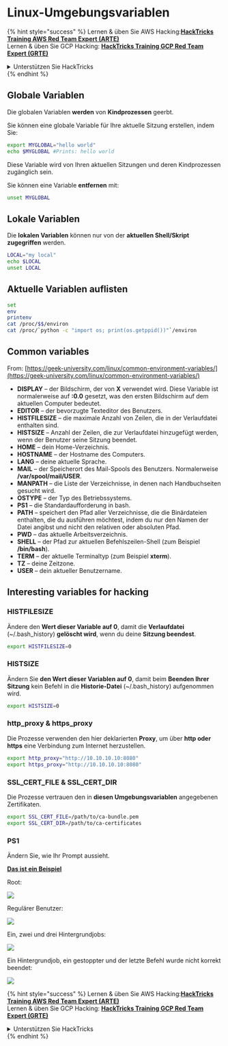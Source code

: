# Linux-Umgebungsvariablen

{% hint style="success" %}
Lernen & üben Sie AWS Hacking:<img src="/.gitbook/assets/arte.png" alt="" data-size="line">[**HackTricks Training AWS Red Team Expert (ARTE)**](https://training.hacktricks.xyz/courses/arte)<img src="/.gitbook/assets/arte.png" alt="" data-size="line">\
Lernen & üben Sie GCP Hacking: <img src="/.gitbook/assets/grte.png" alt="" data-size="line">[**HackTricks Training GCP Red Team Expert (GRTE)**<img src="/.gitbook/assets/grte.png" alt="" data-size="line">](https://training.hacktricks.xyz/courses/grte)

<details>

<summary>Unterstützen Sie HackTricks</summary>

* Überprüfen Sie die [**Abonnementpläne**](https://github.com/sponsors/carlospolop)!
* **Treten Sie der** 💬 [**Discord-Gruppe**](https://discord.gg/hRep4RUj7f) oder der [**Telegram-Gruppe**](https://t.me/peass) bei oder **folgen** Sie uns auf **Twitter** 🐦 [**@hacktricks\_live**](https://twitter.com/hacktricks\_live)**.**
* **Teilen Sie Hacking-Tricks, indem Sie PRs an die** [**HackTricks**](https://github.com/carlospolop/hacktricks) und [**HackTricks Cloud**](https://github.com/carlospolop/hacktricks-cloud) GitHub-Repos senden.

</details>
{% endhint %}

## Globale Variablen

Die globalen Variablen **werden** von **Kindprozessen** geerbt.

Sie können eine globale Variable für Ihre aktuelle Sitzung erstellen, indem Sie:
```bash
export MYGLOBAL="hello world"
echo $MYGLOBAL #Prints: hello world
```
Diese Variable wird von Ihren aktuellen Sitzungen und deren Kindprozessen zugänglich sein.

Sie können eine Variable **entfernen** mit:
```bash
unset MYGLOBAL
```
## Lokale Variablen

Die **lokalen Variablen** können nur von der **aktuellen Shell/Skript** **zugegriffen** werden.
```bash
LOCAL="my local"
echo $LOCAL
unset LOCAL
```
## Aktuelle Variablen auflisten
```bash
set
env
printenv
cat /proc/$$/environ
cat /proc/`python -c "import os; print(os.getppid())"`/environ
```
## Common variables

From: [https://geek-university.com/linux/common-environment-variables/](https://geek-university.com/linux/common-environment-variables/)

* **DISPLAY** – der Bildschirm, der von **X** verwendet wird. Diese Variable ist normalerweise auf **:0.0** gesetzt, was den ersten Bildschirm auf dem aktuellen Computer bedeutet.
* **EDITOR** – der bevorzugte Texteditor des Benutzers.
* **HISTFILESIZE** – die maximale Anzahl von Zeilen, die in der Verlaufdatei enthalten sind.
* **HISTSIZE** – Anzahl der Zeilen, die zur Verlaufdatei hinzugefügt werden, wenn der Benutzer seine Sitzung beendet.
* **HOME** – dein Home-Verzeichnis.
* **HOSTNAME** – der Hostname des Computers.
* **LANG** – deine aktuelle Sprache.
* **MAIL** – der Speicherort des Mail-Spools des Benutzers. Normalerweise **/var/spool/mail/USER**.
* **MANPATH** – die Liste der Verzeichnisse, in denen nach Handbuchseiten gesucht wird.
* **OSTYPE** – der Typ des Betriebssystems.
* **PS1** – die Standardaufforderung in bash.
* **PATH** – speichert den Pfad aller Verzeichnisse, die die Binärdateien enthalten, die du ausführen möchtest, indem du nur den Namen der Datei angibst und nicht den relativen oder absoluten Pfad.
* **PWD** – das aktuelle Arbeitsverzeichnis.
* **SHELL** – der Pfad zur aktuellen Befehlszeilen-Shell (zum Beispiel **/bin/bash**).
* **TERM** – der aktuelle Terminaltyp (zum Beispiel **xterm**).
* **TZ** – deine Zeitzone.
* **USER** – dein aktueller Benutzername.

## Interesting variables for hacking

### **HISTFILESIZE**

Ändere den **Wert dieser Variable auf 0**, damit die **Verlaufdatei** (\~/.bash\_history) **gelöscht wird**, wenn du deine **Sitzung beendest**.
```bash
export HISTFILESIZE=0
```
### **HISTSIZE**

Ändern Sie **den Wert dieser Variablen auf 0**, damit beim **Beenden Ihrer Sitzung** kein Befehl in die **Historie-Datei** (\~/.bash\_history) aufgenommen wird.
```bash
export HISTSIZE=0
```
### http\_proxy & https\_proxy

Die Prozesse verwenden den hier deklarierten **Proxy**, um über **http oder https** eine Verbindung zum Internet herzustellen.
```bash
export http_proxy="http://10.10.10.10:8080"
export https_proxy="http://10.10.10.10:8080"
```
### SSL\_CERT\_FILE & SSL\_CERT\_DIR

Die Prozesse vertrauen den in **diesen Umgebungsvariablen** angegebenen Zertifikaten.
```bash
export SSL_CERT_FILE=/path/to/ca-bundle.pem
export SSL_CERT_DIR=/path/to/ca-certificates
```
### PS1

Ändern Sie, wie Ihr Prompt aussieht.

[**Das ist ein Beispiel**](https://gist.github.com/carlospolop/43f7cd50f3deea972439af3222b68808)

Root:

![](<../.gitbook/assets/image (897).png>)

Regulärer Benutzer:

![](<../.gitbook/assets/image (740).png>)

Ein, zwei und drei Hintergrundjobs:

![](<../.gitbook/assets/image (145).png>)

Ein Hintergrundjob, ein gestoppter und der letzte Befehl wurde nicht korrekt beendet:

![](<../.gitbook/assets/image (715).png>)


{% hint style="success" %}
Lernen & üben Sie AWS Hacking:<img src="/.gitbook/assets/arte.png" alt="" data-size="line">[**HackTricks Training AWS Red Team Expert (ARTE)**](https://training.hacktricks.xyz/courses/arte)<img src="/.gitbook/assets/arte.png" alt="" data-size="line">\
Lernen & üben Sie GCP Hacking: <img src="/.gitbook/assets/grte.png" alt="" data-size="line">[**HackTricks Training GCP Red Team Expert (GRTE)**<img src="/.gitbook/assets/grte.png" alt="" data-size="line">](https://training.hacktricks.xyz/courses/grte)

<details>

<summary>Unterstützen Sie HackTricks</summary>

* Überprüfen Sie die [**Abonnementpläne**](https://github.com/sponsors/carlospolop)!
* **Treten Sie der** 💬 [**Discord-Gruppe**](https://discord.gg/hRep4RUj7f) oder der [**Telegram-Gruppe**](https://t.me/peass) bei oder **folgen** Sie uns auf **Twitter** 🐦 [**@hacktricks\_live**](https://twitter.com/hacktricks\_live)**.**
* **Teilen Sie Hacking-Tricks, indem Sie PRs an die** [**HackTricks**](https://github.com/carlospolop/hacktricks) und [**HackTricks Cloud**](https://github.com/carlospolop/hacktricks-cloud) GitHub-Repos senden.

</details>
{% endhint %}
